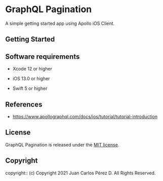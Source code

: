 # GraphQL Pagination

A simple getting started app using Apollo iOS Client.

## Getting Started

## Software requirements

- Xcode 12 or higher

- iOS 13.0 or higher

- Swift 5 or higher

## References

- https://www.apollographql.com/docs/ios/tutorial/tutorial-introduction

## License

GraphQL Pagination is released under the [MIT license](https://mit-license.org).

## Copyright

copyright:: (c) Copyright 2021 Juan Carlos Pérez D. All Rights Reserved.
